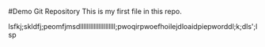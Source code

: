 #Demo Git Repository
This is my first file in this repo.

lsfkj;skldfj;peomfjmsdlllllllllllllllllllll;pwoqirpwoefhoilejdloaidpiepworddl;k;dls';lsp
